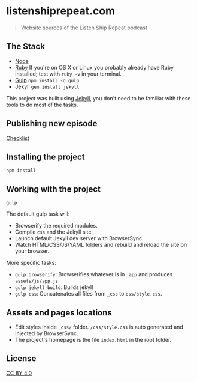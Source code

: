 # listenshiprepeat.com

> Website sources of the Listen Ship Repeat podcast

## The Stack
 * [Node](http://nodejs.org/)
 * [Ruby](http://www.ruby-lang.org/en/downloads/) If you're on OS X or Linux you probably already have Ruby installed; test with `ruby -v` in your terminal.
 * [Gulp](http://gulpjs.com) `npm install -g gulp`
 * [Jekyll](http://jekyllrb.com/) `gem install jekyll`

This project was built using [Jekyll](http://jekyllrb.com/), you don't need to be familiar with these tools to do most of the tasks.

## Publishing new episode

[Checklist](https://gist.github.com/sirodoht/b83a746f6bd93c2ae3b19580518eb0f3)

## Installing the project


```shell
npm install
```

## Working with the project

```shell
gulp
```

The default gulp task will:

* Browserify the required modules.
* Compile `css` and the Jekyll site.
* Launch default Jekyll dev server with BrowserSync.
* Watch HTML/CSS/JS/YAML folders and rebuild and reload the site on your browser.

More specific tasks:

* `gulp browserify`: Browserifies whatever is in `_app` and produces `assets/js/app.js`
* `gulp jekyll-build`: Builds jekyll
* `gulp css`: Concatenates all files from `_css` to `css/style.css`.

## Assets and pages locations

* Edit styles inside `_css/` folder. `/css/style.css` is auto generated and injected by BrowserSync.
* The project's homepage is the file `index.html` in the root folder.

## License

[CC BY 4.0](https://creativecommons.org/licenses/by/4.0/)
